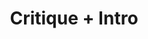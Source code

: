 ---
title: Critique + Intro
week: 5
dates: 
- 2023-02-21
- 2023-02-23
current: false
unit: 1
project: project1
reading:
- li
day1:
- 'Final Crit: Project 1'
day2:
- 'Introduce Project 2'
- 'Exercise: Display Data'
hw:
- 'Readings + Discussion Questions'
- 'Project 2: Ideas'
---